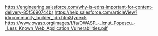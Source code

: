 https://engineering.salesforce.com/why-is-edns-important-for-content-delivery-85f5690744ba
https://help.salesforce.com/articleView?id=community_builder_cdn.htm&type=5
https://www.owasp.org/images/f/fa/OWASP_-_Ionut_Popescu_-_Less_Known_Web_Application_Vulnerabilities.pdf